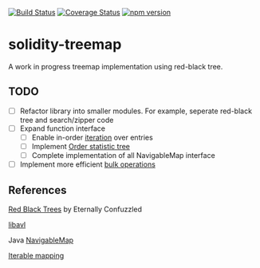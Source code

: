 [![Build Status](https://travis-ci.org/saurfang/solidity-treemap.svg?branch=master)](https://travis-ci.org/saurfang/solidity-treemap)
[![Coverage Status](https://coveralls.io/repos/github/saurfang/solidity-treemap/badge.svg?branch=master)](https://coveralls.io/github/saurfang/solidity-treemap?branch=master)
[![npm version](https://badge.fury.io/js/solidity-treemap.svg)](https://badge.fury.io/js/solidity-treemap)

# solidity-treemap

A work in progress treemap implementation using red-black tree.

## TODO

- [ ] Refactor library into smaller modules. For example, seperate red-black tree and search/zipper code
- [ ] Expand function interface
  - [ ] Enable in-order [iteration](https://github.com/ethereum/dapp-bin/blob/master/library/iterable_mapping.sol) over entries
  - [ ] Implement [Order statistic tree](https://en.wikipedia.org/wiki/Order_statistic_tree)
  - [ ] Complete implementation of all NavigableMap interface
- [ ] Implement more efficient [bulk operations](https://en.wikipedia.org/wiki/Red%E2%80%93black_tree#Set_operations_and_bulk_operations)

## References

[Red Black Trees](http://eternallyconfuzzled.com/tuts/datastructures/jsw_tut_rbtree.aspx) by Eternally Confuzzled

[libavl](http://adtinfo.org/libavl.html/prb.c.txt)

Java [NavigableMap](https://docs.oracle.com/javase/8/docs/api/java/util/NavigableMap.html)

[Iterable mapping](https://github.com/ethereum/dapp-bin/blob/master/library/iterable_mapping.sol)
